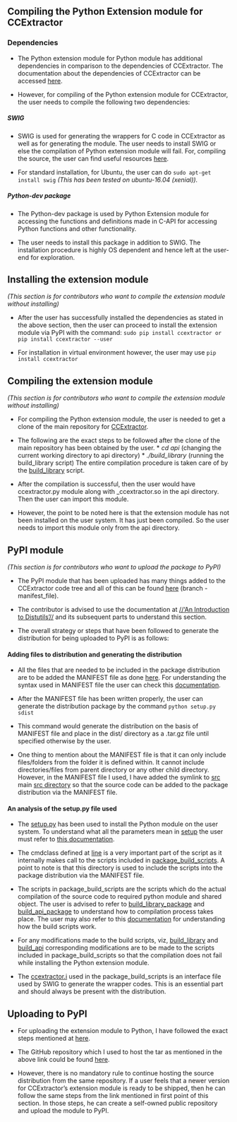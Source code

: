 
## Compiling the Python Extension module for CCExtractor

### Dependencies

*  The Python extension module for Python module has additional dependencies in comparison to the dependencies of CCExtractor. The documentation about the dependencies of CCExtractor can be accessed [here](https://github.com/CCExtractor/ccextractor#compiling). 

*  However, for compiling of the Python extension module for CCExtractor, the user needs to compile the following two dependencies:

##### SWIG

*  SWIG is used for generating the wrappers for C code in CCExtractor as well as for generating the module. The user needs to install SWIG or else the compilation of Python extension module will fail. For, compiling the source, the user can find useful resources [here](http://www.swig.org/download.html).

*  For standard installation, for Ubuntu, the user can do 
`sudo apt-get install swig` *(This has been tested on ubuntu-16.04 (xenial)).*

#####  Python-dev package

*  The Python-dev package is used by Python Extension module for accessing the functions and definitions made in C-API for accessing Python functions and other functionality.

*  The user needs to install this package in addition to SWIG. The installation procedure is highly OS dependent and hence left at the user-end for exploration. 

## Installing the extension module

*(This section is for contributors who want to compile the extension module without installing)*

*  After the user has successfully installed the dependencies as stated in the above section, then the user can proceed to install the extension module via PyPI with the command:
`sudo pip install ccextractor or pip install ccextractor --user ` 

*  For installation in virtual environment however, the user may use 
`pip install ccextractor`

## Compiling the extension module

*(This section is for contributors who want to compile the extension module without installing)*

*  For compiling the Python extension module, the user is needed to get a clone of the main repository for [CCExtractor](https://github.com/CCExtractor/ccextractor).

*  The following are the exact steps to be followed after the clone of the main repository has been obtained by the user.
       * *cd api* (changing the current working directory to api directory)
       * *./build_library* (running the build_library script)
The entire compilation procedure is taken care of by the [build_library](https://github.com/CCExtractor/ccextractor/blob/master/api/build_library) script.


*  After the compilation is successful, then the user would have ccextractor.py module along with _ccextractor.so in the api directory. Then the user can import this module.

*  However, the point to be noted here is that the extension module has not been installed on the user system. It has just been compiled. So the user needs to import this module only from the api directory. 

## PyPI module

*(This section is for contributors who want to upload the package to PyPI)*

*  The PyPI module that has been uploaded has many things added to the CCExtractor code tree and all of this can be found [here](https://github.com/Diptanshu8/ccextractor/tree/manifest_file) (branch - manifest_file).

*  The contributor is advised to use the documentation at [//‘An Introduction to Distutils’//](https://docs.python.org/2/distutils/introduction.html) and its subsequent parts to understand this section.

*  The overall strategy or steps that have been followed to generate the distribution for being uploaded to PyPI is as follows:

#### Adding files to distribution and generating the distribution

*  All the files that are needed to be included in the package distribution are to be added the MANIFEST file as done [here](https://github.com/Diptanshu8/ccextractor/blob/manifest_file/api/MANIFEST.in). For understanding the syntax used in MANIFEST file the user can check this [documentation](https://docs.python.org/2/distutils/sourcedist.html#specifying-the-files-to-distribute).

*  After the MANIFEST file has been written properly, the user can generate the distribution package by the command
`python setup.py sdist`

*  This command would generate the distribution on the basis of MANIFEST file and place in the dist/ directory as a .tar.gz file until specified otherwise by the user.

*  One thing to mention about the MANIFEST file is that it can only include files/folders from the folder it is defined within. It cannot include directories/files from parent directory or any other child directory. However, in the MANIFEST file I used, I have added the symlink to [src](https://github.com/Diptanshu8/ccextractor/blob/manifest_file/api/src) main [src directory](https://github.com/Diptanshu8/ccextractor/tree/manifest_file/src) so that the source code can be added to the package distribution via the MANIFEST file.

#### An analysis of the setup.py file used

*  The [setup.py](https://github.com/Diptanshu8/ccextractor/blob/manifest_file/api/setup.py) has been used to install the Python module on the user system. To understand what all the parameters mean in [setup](https://github.com/Diptanshu8/ccextractor/blob/manifest_file/api/setup.py#L22) the user must refer to [this documentation](https://docs.python.org/2/distutils/setupscript.html).

*  The cmdclass defined at [line](https://github.com/Diptanshu8/ccextractor/blob/manifest_file/api/setup.py#L33) is a very important part of the script as it internally makes call to the scripts included in [package_build_scripts](https://github.com/Diptanshu8/ccextractor/blob/manifest_file/api/package_build_scripts). A point to note is that this directory is used to include the scripts into the package distribution via the MANIFEST file.

*  The scripts in package_build_scripts are the scripts which do the actual compilation of the source code to required python module and shared object. The user is advised to refer to [build_library_package](https://github.com/Diptanshu8/ccextractor/blob/manifest_file/api/package_build_scripts/build_library_package) and [build_api_package](https://github.com/Diptanshu8/ccextractor/blob/manifest_file/api/package_build_scripts/build_api_package) to understand how to compilation process takes place. The user may also refer to this [documentation](/ccextractor-wiki-test/2020/02/20/-ccextractor-wiki-test-2020-02-20--ccextractor-wiki-test-2020-02-20--ccextractor-wiki-test-2020-02-20-public-gsoc-python_extension_module_technical_documentation_gsoc_17) for understanding how the build scripts work.

*  For any modifications made to the build scripts, viz, [build_library](https://github.com/Diptanshu8/ccextractor/blob/manifest_file/api/build_library) and [build_api](https://github.com/Diptanshu8/ccextractor/blob/manifest_file/api/build_api) corresponding modifications are to be made to the scripts included in package_build_scripts so that the compilation does not fail while installing the Python extension module.

*  The [ccextractor.i](https://github.com/Diptanshu8/ccextractor/blob/manifest_file/api/package_build_scripts/ccextractor.i) used in the package_build_scripts is an interface file used by SWIG to generate the wrapper codes. This is an essential part and should always be present with the distribution.

## Uploading to PyPI

*  For uploading the extension module to Python, I have followed the exact steps mentioned at [here](http://peterdowns.com/posts/first-time-with-pypi.html).

*  The GitHub repository which I used to host the tar as mentioned in the above link could be found [here](https://github.com/Diptanshu8/CCExtractor-extension-module).

*  However, there is no mandatory rule to continue hosting the source distribution from the same repository. If a user feels that a newer version for CCExtractor’s extension module is ready to be shipped, then he can follow the same steps from the link mentioned in first point of this section. In those steps, he can create a self-owned public repository and upload the module to PyPI.


